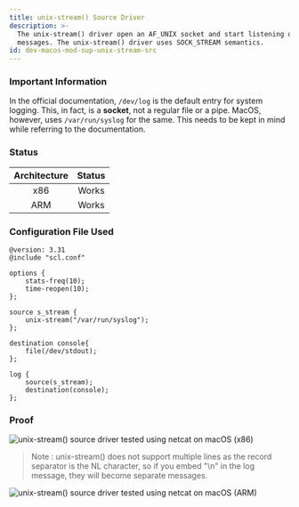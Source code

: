 ```yaml
---
title: unix-stream() Source Driver
description: >-
  The unix-stream() driver open an AF_UNIX socket and start listening on it for
  messages. The unix-stream() driver uses SOCK_STREAM semantics.
id: dev-macos-mod-sup-unix-stream-src
---
```


### Important Information

In the official documentation, `/dev/log` is the default entry for system logging. This, in fact, is a **socket**, not a regular file or a pipe. MacOS, however, uses `/var/run/syslog`  for the same. This needs to be kept in mind while referring to the documentation.

### Status

| Architecture | Status |
| :----------: | :----: |
|      x86     |  Works |
|      ARM     |  Works |

### Configuration File Used

```config
@version: 3.31
@include "scl.conf"

options {
    stats-freq(10);
    time-reopen(10);
};

source s_stream {
    unix-stream("/var/run/syslog");
};

destination console{
    file(/dev/stdout);
};

log {
    source(s_stream);
    destination(console);
};
```

### Proof

![unix-stream() source driver tested using netcat on macOS (x86)](<{{dev_img_folder}}/module-support/Screenshot 2021-06-12 at 6.02.44 PM.png>)

> Note : unix-stream() does not support multiple lines as the record separator is the NL character, so if you embed "\n" in the log message, they will become separate messages.

![unix-stream() source driver tested using netcat on macOS (ARM)](<{{dev_img_folder}}/module-support/Screenshot 2021-06-12 at 6.07.55 PM.png>)

